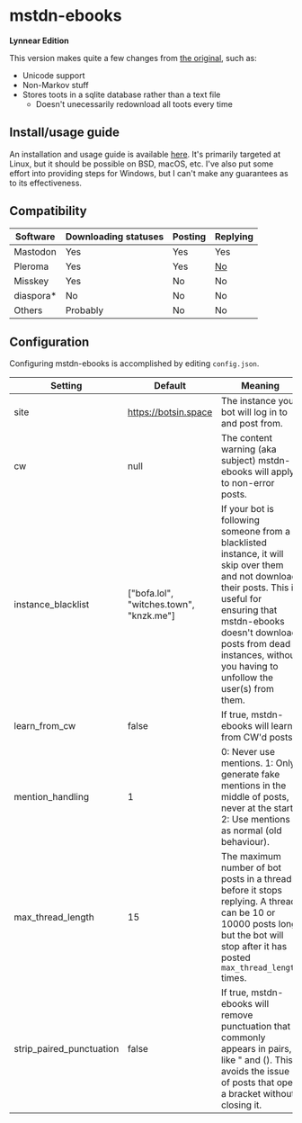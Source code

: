 # mstdn-ebooks

**Lynnear Edition**

This version makes quite a few changes from [the original](https://github.com/Jess3Jane/mastodon-ebooks), such as:
- Unicode support
- Non-Markov stuff
- Stores toots in a sqlite database rather than a text file
  - Doesn't unecessarily redownload all toots every time
  
## Install/usage guide
An installation and usage guide is available [here](https://cloud.lynnesbian.space/s/jozbRi69t4TpD95). It's primarily targeted at Linux, but it should be possible on BSD, macOS, etc. I've also put some effort into providing steps for Windows, but I can't make any guarantees as to its effectiveness.

## Compatibility
| Software  | Downloading statuses | Posting | Replying                                                    |
|-----------|----------------------|---------|-------------------------------------------------------------|
| Mastodon  | Yes                  | Yes     | Yes                                                         |
| Pleroma   | Yes                  | Yes     | [No](https://git.pleroma.social/pleroma/pleroma/issues/416) |
| Misskey   | Yes                  | No      | No                                                          |
| diaspora* | No                   | No      | No                                                          |
| Others    | Probably             | No      | No                                                          |

## Configuration
Configuring mstdn-ebooks is accomplished by editing `config.json`.

| Setting | Default | Meaning |
|--------------------|------------------------------|--------------------------------------------------------------------------------------------------------------------------------------------------------------------------------------------------------------------------------------------------------------------|
| site | https://botsin.space | The instance your bot will log in to and post from. |
| cw | null | The content warning (aka subject) mstdn-ebooks will apply to non-error posts. |
| instance_blacklist | ["bofa.lol", "witches.town", "knzk.me"] | If your bot is following someone from a blacklisted instance, it will skip over them and not download their posts. This is useful for ensuring that mstdn-ebooks doesn't download posts from dead instances, without you having to unfollow the user(s) from them. |
| learn_from_cw | false |  If true, mstdn-ebooks will learn from CW'd posts. |
| mention_handling | 1 |  0: Never use mentions. 1: Only generate fake mentions in the middle of posts, never at the start. 2: Use mentions as normal (old behaviour). |
| max_thread_length | 15 | The maximum number of bot posts in a thread before it stops replying. A thread can be 10 or 10000 posts long, but the bot will stop after it has posted `max_thread_length` times. |
| strip_paired_punctuation | false | If true, mstdn-ebooks will remove punctuation that commonly appears in pairs, like " and (). This avoids the issue of posts that open a bracket without closing it. |
